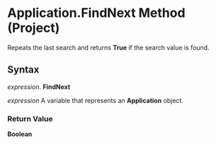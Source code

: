 
# Application.FindNext Method (Project)

Repeats the last search and returns  **True** if the search value is found.


## Syntax

 _expression_. **FindNext**

 _expression_ A variable that represents an **Application** object.


### Return Value

 **Boolean**

